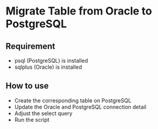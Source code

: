 # Migrate Table from Oracle to PostgreSQL

## Requirement
- psql (PostgreSQL) is installed
- sqlplus (Oracle) is installed

## How to use
- Create the corresponding table on PostgreSQL
- Update the Oracle and PostgreSQL connection detail
- Adjust the select query
- Run the script